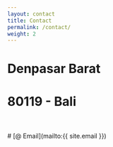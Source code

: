 ```yaml
---
layout: contact
title: Contact
permalink: /contact/
weight: 2
---
```


# Denpasar Barat
# 80119 - Bali
<br>
<br>
# [@ Email](mailto:{{ site.email }})